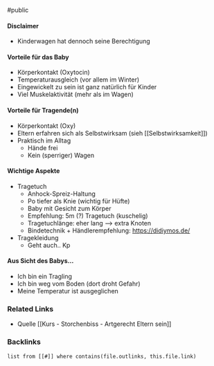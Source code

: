 #public
#### Disclaimer
- Kinderwagen hat dennoch seine Berechtigung

#### Vorteile für das Baby
- Körperkontakt (Oxytocin)
- Temperaturausgleich (vor allem im Winter)
- Eingewickelt zu sein ist ganz natürlich für Kinder
- Viel Muskelaktivität (mehr als im Wagen)

#### Vorteile für Tragende(n)
- Körperkontakt (Oxy)
- Eltern erfahren sich als Selbstwirksam (sieh [[Selbstwirksamkeit]])
- Praktisch im Alltag
	- Hände frei
	- Kein (sperriger) Wagen

#### Wichtige Aspekte 
- Tragetuch
	- Anhock-Spreiz-Haltung
	- Po tiefer als Knie (wichtig für Hüfte)
	- Baby mit Gesicht zum Körper
	- Empfehlung: 5m (?) Tragetuch (kuschelig) 
	- Tragetuchlänge: eher lang —> extra Knoten 
	- Bindetechnik + Händlerempfehlung: https://didiymos.de/
- Tragekleidung
	- Geht auch.. Kp

#### Aus Sicht des Babys…
- Ich bin ein Tragling
- Ich bin weg vom Boden (dort droht Gefahr)
- Meine Temperatur ist ausgeglichen

### Related Links
- Quelle [[Kurs - Storchenbiss - Artgerecht Eltern sein]]

### Backlinks
```dataview 
list from [[#]] where contains(file.outlinks, this.file.link)
```




